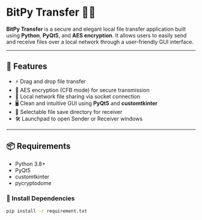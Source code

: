 # BitPy Transfer 📁🔐

**BitPy Transfer** is a secure and elegant local file transfer application built using **Python**, **PyQt5**, and **AES encryption**. It allows users to easily send and receive files over a local network through a user-friendly GUI interface.

---

## 🚀 Features

- ⚡ Drag and drop file transfer
- 🔐 AES encryption (CFB mode) for secure transmission
- 📡 Local network file sharing via socket connection
- 🖥️ Clean and intuitive GUI using **PyQt5** and **customtkinter**
- 📂 Selectable file save directory for receiver
- 🛠️ Launchpad to open Sender or Receiver windows

---

## 📦 Requirements

- Python 3.8+
- PyQt5
- customtkinter
- pycryptodome

### 🔧 Install Dependencies

```bash
pip install -r requirement.txt
